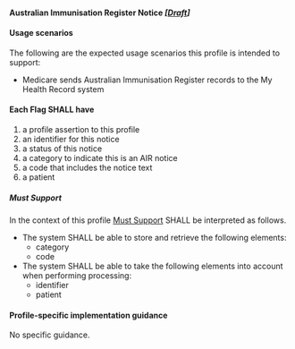 #### Australian Immunisation Register Notice  *[[Draft](http://hl7.org/fhir/stu3/valueset-publication-status.html)]*

#### Usage scenarios
The following are the expected usage scenarios this profile is intended to support:
* Medicare sends Australian Immunisation Register records to the My Health Record system

#### **Each Flag SHALL have**
1. a profile assertion to this profile
1. an identifier for this notice
1. a status of this notice
1. a category to indicate this is an AIR notice
1. a code that includes the notice text
1. a patient

#####  **Must Support**
In the context of this profile [Must Support](http://hl7.org/fhir/STU3/conformance-rules.html#mustSupport) SHALL be interpreted as follows.
* The system SHALL be able to store and retrieve the following elements:
   * category
   * code
 * The system SHALL be able to take the following elements into account when performing processing:
    * identifier
    * patient
    
#### **Profile-specific implementation guidance**
No specific guidance.